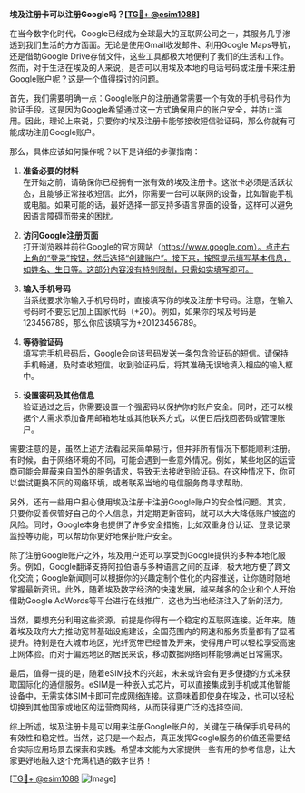 **埃及注册卡可以注册Google吗？[[TG💪+ @esim1088](https://t.me/s/esim1088)]**

在当今数字化时代，Google已经成为全球最大的互联网公司之一，其服务几乎渗透到我们生活的方方面面。无论是使用Gmail收发邮件、利用Google Maps导航，还是借助Google Drive存储文件，这些工具都极大地便利了我们的生活和工作。然而，对于生活在埃及的人来说，是否可以用埃及本地的电话号码或注册卡来注册Google账户呢？这是一个值得探讨的问题。

首先，我们需要明确一点：Google账户的注册通常需要一个有效的手机号码作为验证手段。这是因为Google希望通过这一方式确保用户的账户安全，并防止滥用。因此，理论上来说，只要你的埃及注册卡能够接收短信验证码，那么你就有可能成功注册Google账户。

那么，具体应该如何操作呢？以下是详细的步骤指南：

1. **准备必要的材料**  
   在开始之前，请确保你已经拥有一张有效的埃及注册卡。这张卡必须是活跃状态，且能够正常接收短信。此外，你需要一台可以联网的设备，比如智能手机或电脑。如果可能的话，最好选择一部支持多语言界面的设备，这样可以避免因语言障碍而带来的困扰。

2. **访问Google注册页面**  
   打开浏览器并前往Google的官方网站（https://www.google.com）。点击右上角的“登录”按钮，然后选择“创建账户”。接下来，按照提示填写基本信息，如姓名、生日等。这部分内容没有特别限制，只需如实填写即可。

3. **输入手机号码**  
   当系统要求你输入手机号码时，直接填写你的埃及注册卡号码。注意，在输入号码时不要忘记加上国家代码（+20）。例如，如果你的埃及号码是123456789，那么你应该填写为+20123456789。

4. **等待验证码**  
   填写完手机号码后，Google会向该号码发送一条包含验证码的短信。请保持手机畅通，及时查收短信。收到验证码后，将其准确无误地填入相应的输入框中。

5. **设置密码及其他信息**  
   验证通过之后，你需要设置一个强密码以保护你的账户安全。同时，还可以根据个人需求添加备用邮箱地址或其他联系方式，以便日后找回密码或管理账户。

需要注意的是，虽然上述方法看起来简单易行，但并非所有情况下都能顺利注册。有时候，由于网络环境的不同，可能会遇到一些意外情况。例如，某些地区的运营商可能会屏蔽来自国外的服务请求，导致无法接收到验证码。在这种情况下，你可以尝试更换不同的网络环境，或者联系当地的电信服务商寻求帮助。

另外，还有一些用户担心使用埃及注册卡注册Google账户的安全性问题。其实，只要你妥善保管好自己的个人信息，并定期更新密码，就可以大大降低账户被盗的风险。同时，Google本身也提供了许多安全措施，比如双重身份认证、登录记录监控等功能，可以帮助你更好地保护账户安全。

除了注册Google账户之外，埃及用户还可以享受到Google提供的多种本地化服务。例如，Google翻译支持阿拉伯语与多种语言之间的互译，极大地方便了跨文化交流；Google新闻则可以根据你的兴趣定制个性化的内容推送，让你随时随地掌握最新资讯。此外，随着埃及数字经济的快速发展，越来越多的企业和个人开始借助Google AdWords等平台进行在线推广，这也为当地经济注入了新的活力。

当然，要想充分利用这些资源，前提是你得有一个稳定的互联网连接。近年来，随着埃及政府大力推动宽带基础设施建设，全国范围内的网速和服务质量都有了显著提升。特别是在大城市地区，光纤宽带已经普及开来，使得用户可以轻松享受高速上网体验。而对于偏远地区的居民来说，移动数据网络同样能够满足日常需求。

最后，值得一提的是，随着eSIM技术的兴起，未来或许会有更多便捷的方式来获取国际化的通信服务。eSIM是一种嵌入式芯片，可以直接集成到手机或其他智能设备中，无需实体SIM卡即可完成网络连接。这意味着即使身在埃及，也可以轻松切换到其他国家或地区的运营商网络，从而获得更广泛的选择空间。

综上所述，埃及注册卡是可以用来注册Google账户的，关键在于确保手机号码的有效性和稳定性。当然，这只是一个起点，真正发挥Google服务的价值还需要结合实际应用场景去探索和实践。希望本文能为大家提供一些有用的参考信息，让大家更好地融入这个充满机遇的数字世界！

[[TG💪+ @esim1088](https://t.me/s/esim1088) ![Image](https://i.postimg.cc/4NQfJmqS/Snipaste-2025-05-13-00-14-12.png)]